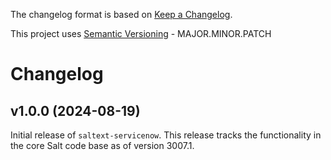 The changelog format is based on [Keep a Changelog](https://keepachangelog.com/en/1.0.0/).

This project uses [Semantic Versioning](https://semver.org/) - MAJOR.MINOR.PATCH

# Changelog

## v1.0.0 (2024-08-19)

Initial release of `saltext-servicenow`. This release tracks the functionality in the core Salt code base as of version 3007.1.
